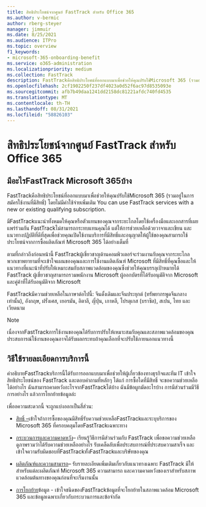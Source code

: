 ```yaml
---
title: สิทธิประโยชน์จากศูนย์ FastTrack สำหรับ Office 365
ms.author: v-bermic
author: rberg-steyer
manager: jimmuir
ms.date: 8/25/2021
ms.audience: ITPro
ms.topic: overview
f1_keywords:
- microsoft-365-onboarding-benefit
ms.service: o365-administration
ms.localizationpriority: medium
ms.collection: FastTrack
description: FastTrackคือสิทธิประโยชน์ที่ออกแบบมาเพื่อช่วยให้คุณปรับใช้Microsoft 365 (รวมอยู่ในการสมัครใช้งานที่มีสิทธิ์) โดยไม่มีค่าใช้จ่ายเพิ่มเติม You can use FastTrack services with a new or existing qualifying subscription.
ms.openlocfilehash: 2cf1902250f237df4023a0d52f6ac97d8535093e
ms.sourcegitcommit: afb7b49daa1241dd2158dc81221afdc740fd4535
ms.translationtype: MT
ms.contentlocale: th-TH
ms.lasthandoff: 08/31/2021
ms.locfileid: "58826103"
---
```

# <a name="fasttrack-center-benefit-for-microsoft-365"></a>สิทธิประโยชน์จากศูนย์ FastTrack สำหรับ Office 365

## <a name="what-is-fasttrack-for-microsoft-365"></a>มีอะไรFastTrack Microsoft 365บ้าง

FastTrackคือสิทธิประโยชน์ที่ออกแบบมาเพื่อช่วยให้คุณปรับใช้Microsoft 365 (รวมอยู่ในการสมัครใช้งานที่มีสิทธิ์) โดยไม่มีค่าใช้จ่ายเพิ่มเติม You can use FastTrack services with a new or existing qualifying subscription.

มีFastTrackแนะนําทั้งหมดให้คุณหรือตัวแทนของคุณจากระยะไกลโดยใช้เครื่องมือและเอกสารที่เผยแพร่ร่วมกัน FastTrackไม่สามารถกระทบแทนคุณได้ แต่ให้การช่วยเหลือด้วยวาจาและเขียน และแนวทางปฏิบัติที่ดีที่สุดเพื่อช่วยคุณเปิดใช้งานบริการที่มีสิทธิ์และอนุญาตให้ผู้ใช้ของคุณสามารถใช้ประโยชน์จากการซื้อผลิตภัณฑ์ Microsoft 365 ได้อย่างเต็มที่

ตามที่กล่าวถึงก่อนหน้านี้ FastTrackผู้เชี่ยวชาญด้านคอมพิวเตอร์จะร่วมงานกับคุณจากระยะไกล พวกเขาพยายามที่จะเข้าใจแผนของคุณและการใช้งานผลิตภัณฑ์ Microsoft ที่มีสิทธิ์ที่คุณซื้อและให้แนวทางที่แนะน้าที่ปรับให้เหมาะสมกับสภาพแวดล้อมของคุณซึ่งช่วยให้คุณบรรลุเป้าหมายได้ FastTrack ผู้เชี่ยวชาญสามารถรวมพนักงาน Microsoft ผู้ออกบัตรที่ได้รับอนุมัติจาก Microsoft และคู่ค้าที่ได้รับอนุมัติจาก Microsoft

FastTrackมีความช่วยเหลือในภาษาต่อไปนี้: จีนดั้งเดิมและจีนประยุกต์ (ทรัพยากรพูดจีนกลางเท่านั้น), อังกฤษ, ฝรั่งเศส, เยอรมัน, อิตาลี, ญี่ปุ่น, เกาหลี, โปรตุเกส (บราซิล), สเปน, ไทย และเวียดนาม  

> [!NOTE]
> เนื่องจากFastTrackการใช้งานของคุณได้รับการปรับให้เหมาะสมกับคุณและสภาพแวดล้อมของคุณ ประสบการณ์ใช้งานของคุณอาจได้รับผลกระทบถ้าคุณเลือกที่จะปรับใช้ภายนอกแนวทางนี้

## <a name="how-to-use-this-service-description"></a>วิธีใช้รายละเอียดการบริการนี้

คําอธิบายFastTrackบริการนี้ได้รับการออกแบบมาเพื่อช่วยให้ผู้เกี่ยวข้องทางธุรกิจและทีม IT เข้าใจสิทธิประโยชน์ของ FastTrack และตอบคําถามที่หลักๆ ได้แก่ การซื้อใดที่มีสิทธิ์ จะขอความช่วยเหลือได้อย่างไร ฉันสามารถคาดหวังอะไรจากFastTrackได้บ้าง ฉันมีข้อผูกมัดอะไรบ้าง การมีส่วนร่วมมีวิธีการอย่างไร แล้วการโยกย้ายข้อมูลล่ะ

เพื่ออความสะดวกนี้ จะถูกแบ่งออกเป็นสี่ส่วน:

  - [สิทธิ์ –](eligibility.md)เข้าใจถ้าการซื้อของคุณมีสิทธิ์รับความช่วยเหลือFastTrackและระบุบริการของ Microsoft 365 ที่ครอบคลุมโดยFastTrackเฉพาะทาง

  - [กระบวนการและความคาดหวัง](process-and-expectations.md)– เรียนรู้วิธีการมีส่วนร่วมกับ FastTrack เพื่อขอความช่วยเหลือ ดูภาพรวมว่าได้รับความช่วยเหลืออย่างไร รับเคล็ดลับเพื่อประสบการณ์ที่ประสบความสาเร็จ และเข้าใจความรับผิดชอบที่FastTrackทั้งFastTrackและบริษัทของคุณ

  - [ผลิตภัณฑ์และความสามารถ](products-and-capabilities.md)– รับรายละเอียดเพิ่มเติมเกี่ยวกับแนวทางเฉพาะ FastTrack มีให้สําหรับแต่ละผลิตภัณฑ์ Microsoft 365 ความสามารถ และความคาดหวังของเราสําหรับสภาพแวดล้อมต้นทางของคุณก่อนที่จะเริ่มงานนั้น

  - [การโยกย้าย](data-migration.md)ข้อมูล - เข้าใจชนิดของFastTrackข้อมูลที่จะโยกย้ายในสภาพแวดล้อม Microsoft 365 และข้อมูลเฉพาะเกี่ยวกับกระบวนการและข้อจํากัด
